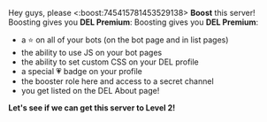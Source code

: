 Hey guys, please <:boost:745415781453529138> **Boost** this server!
Boosting gives you **DEL Premium**: Boosting gives you **DEL Premium**:

- a ⭐ on all of your bots (on the bot page and in list pages)
- the ability to use JS on your bot pages
- the ability to set custom CSS on your DEL profile
- a special 💗 badge on your profile
- the booster role here and access to a secret channel
- you get listed on the DEL About page!

**Let's see if we can get this server to Level 2!**